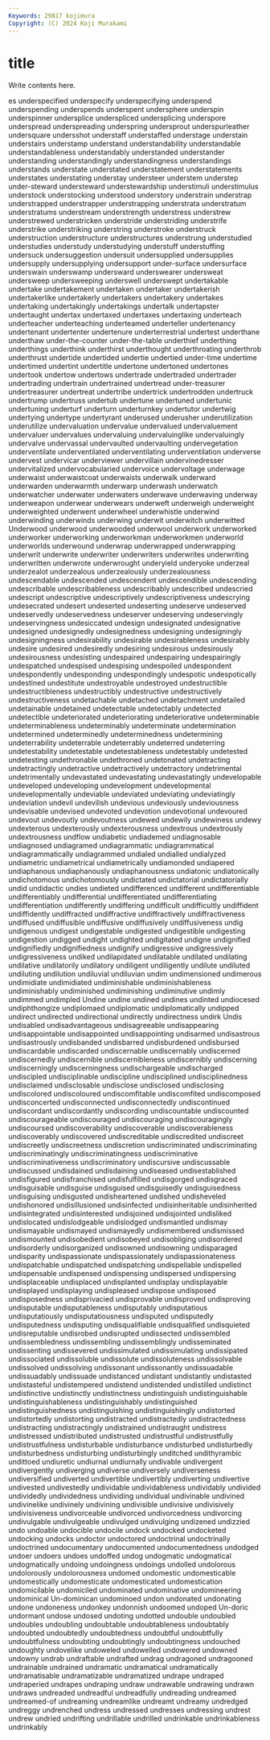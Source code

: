 ```yaml
---
Keywords: 29817 kojimura
Copyright: (C) 2024 Koji Murakami
---
```


# title

Write contents here.



es underspecified underspecify underspecifying underspend underspending underspends underspent
undersphere underspin underspinner undersplice underspliced undersplicing underspore underspread underspreading underspring
undersprout underspurleather undersquare undersshot understaff understaffed understage understain understairs understamp
understand understandability understandable understandableness understandably understanded understander understanding understandingly understandingness
understandings understands understate understated understatement understatements understates understating understay understeer
understem understep under-steward understeward understewardship understimuli understimulus understock understocking understood
understory understrain understrap understrapped understrapper understrapping understrata understratum understratums understream
understrength understress understrew understrewed understricken understride understriding understrife understrike understriking
understring understroke understruck understruction understructure understructures understrung understudied understudies understudy
understudying understuff understuffing undersuck undersuggestion undersuit undersupplied undersupplies undersupply undersupplying
undersupport under-surface undersurface underswain underswamp undersward underswearer undersweat undersweep undersweeping
underswell underswept undertakable undertake undertakement undertaken undertaker undertakerish undertakerlike undertakerly
undertakers undertakery undertakes undertaking undertakingly undertakings undertalk undertapster undertaught undertax
undertaxed undertaxes undertaxing underteach underteacher underteaching underteamed underteller undertenancy undertenant
undertenter undertenure underterrestrial undertest underthane underthaw under-the-counter under-the-table underthief underthing
underthings underthink underthirst underthought underthroating underthrob underthrust undertide undertided undertie
undertied under-time undertime undertimed undertint undertitle undertone undertoned undertones undertook
undertow undertows undertrade undertraded undertrader undertrading undertrain undertrained undertread under-treasurer
undertreasurer undertreat undertribe undertrick undertrodden undertruck undertrump undertruss undertub undertune
undertuned undertunic undertuning underturf underturn underturnkey undertutor undertwig undertying undertype
undertyrant underused underusher underutilization underutilize undervaluation undervalue undervalued undervaluement undervaluer
undervalues undervaluing undervaluinglike undervaluingly undervalve undervassal undervaulted undervaulting undervegetation underventilate
underventilated underventilating underventilation underverse undervest undervicar underviewer undervillain undervinedresser undervitalized
undervocabularied undervoice undervoltage underwage underwaist underwaistcoat underwaists underwalk underward underwarden
underwarmth underwarp underwash underwatch underwatcher underwater underwaters underwave underwaving underway
underweapon underwear underwears underweft underweigh underweight underweighted underwent underwheel underwhistle
underwind underwinding underwinds underwing underwit underwitch underwitted Underwood underwood underwooded
underwool underwork underworked underworker underworking underworkman underworkmen underworld underworlds underwound
underwrap underwrapped underwrapping underwrit underwrite underwriter underwriters underwrites underwriting underwritten
underwrote underwrought underyield underyoke underzeal underzealot underzealous underzealously underzealousness undescendable
undescended undescendent undescendible undescending undescribable undescribableness undescribably undescribed undescried undescript
undescriptive undescriptively undescriptiveness undescrying undesecrated undesert undeserted undeserting undeserve undeserved
undeservedly undeservedness undeserver undeserving undeservingly undeservingness undesiccated undesign undesignated undesignative
undesigned undesignedly undesignedness undesigning undesigningly undesigningness undesirability undesirable undesirableness undesirably
undesire undesired undesiredly undesiring undesirous undesirously undesirousness undesisting undespaired undespairing
undespairingly undespatched undespised undespising undespoiled undespondent undespondently undesponding undespondingly undespotic
undespotically undestined undestitute undestroyable undestroyed undestructible undestructibleness undestructibly undestructive undestructively
undestructiveness undetachable undetached undetachment undetailed undetainable undetained undetectable undetectably undetected
undetectible undeteriorated undeteriorating undeteriorative undeterminable undeterminableness undeterminably undeterminate undetermination undetermined
undeterminedly undeterminedness undetermining undeterrability undeterrable undeterrably undeterred undeterring undetestability undetestable
undetestableness undetestably undetested undetesting undethronable undethroned undetonated undetracting undetractingly undetractive
undetractively undetractory undetrimental undetrimentally undevastated undevastating undevastatingly undevelopable undeveloped undeveloping
undevelopment undevelopmental undevelopmentally undeviable undeviated undeviating undeviatingly undeviation undevil undevilish
undevious undeviously undeviousness undevisable undevised undevoted undevotion undevotional undevoured undevout
undevoutly undevoutness undewed undewily undewiness undewy undexterous undexterously undexterousness undextrous
undextrously undextrousness undflow undiabetic undiademed undiagnosable undiagnosed undiagramed undiagrammatic undiagrammatical
undiagrammatically undiagrammed undialed undialled undialyzed undiametric undiametrical undiametrically undiamonded undiapered
undiaphanous undiaphanously undiaphanousness undiatonic undiatonically undichotomous undichotomously undictated undictatorial undictatorially
undid undidactic undies undieted undifferenced undifferent undifferentiable undifferentiably undifferential undifferentiated
undifferentiating undifferentiation undifferently undiffering undifficult undifficultly undiffident undiffidently undiffracted undiffractive
undiffractively undiffractiveness undiffused undiffusible undiffusive undiffusively undiffusiveness undig undigenous undigest
undigestable undigested undigestible undigesting undigestion undigged undight undighted undigitated undigne
undignified undignifiedly undignifiedness undignify undigressive undigressively undigressiveness undiked undilapidated undilatable
undilated undilating undilative undilatorily undilatory undiligent undiligently undilute undiluted undiluting
undilution undiluvial undiluvian undim undimensioned undimerous undimidiate undimidiated undiminishable undiminishableness
undiminishably undiminished undiminishing undiminutive undimly undimmed undimpled Undine undine undined
undines undinted undiocesed undiphthongize undiplomaed undiplomatic undiplomatically undipped undirect undirected
undirectional undirectly undirectness undirk Undis undisabled undisadvantageous undisagreeable undisappearing undisappointable
undisappointed undisappointing undisarmed undisastrous undisastrously undisbanded undisbarred undisburdened undisbursed undiscardable
undiscarded undiscernable undiscernably undiscerned undiscernedly undiscernible undiscernibleness undiscernibly undiscerning undiscerningly
undiscerningness undischargeable undischarged undiscipled undisciplinable undiscipline undisciplined undisciplinedness undisclaimed undisclosable
undisclose undisclosed undisclosing undiscolored undiscoloured undiscomfitable undiscomfited undiscomposed undisconcerted undisconnected
undisconnectedly undiscontinued undiscordant undiscordantly undiscording undiscountable undiscounted undiscourageable undiscouraged undiscouraging
undiscouragingly undiscoursed undiscoverability undiscoverable undiscoverableness undiscoverably undiscovered undiscreditable undiscredited undiscreet
undiscreetly undiscreetness undiscretion undiscriminated undiscriminating undiscriminatingly undiscriminatingness undiscriminative undiscriminativeness undiscriminatory
undiscursive undiscussable undiscussed undisdained undisdaining undiseased undisestablished undisfigured undisfranchised undisfulfilled
undisgorged undisgraced undisguisable undisguise undisguised undisguisedly undisguisedness undisguising undisgusted undisheartened
undished undisheveled undishonored undisillusioned undisinfected undisinheritable undisinherited undisintegrated undisinterested undisjoined
undisjointed undisliked undislocated undislodgeable undislodged undismantled undismay undismayable undismayed undismayedly
undismembered undismissed undismounted undisobedient undisobeyed undisobliging undisordered undisorderly undisorganized undisowned
undisowning undisparaged undisparity undispassionate undispassionately undispassionateness undispatchable undispatched undispatching undispellable
undispelled undispensable undispensed undispensing undispersed undispersing undisplaceable undisplaced undisplanted undisplay
undisplayable undisplayed undisplaying undispleased undispose undisposed undisposedness undisprivacied undisprovable undisproved
undisproving undisputable undisputableness undisputably undisputatious undisputatiously undisputatiousness undisputed undisputedly undisputedness
undisputing undisqualifiable undisqualified undisquieted undisreputable undisrobed undisrupted undissected undissembled undissembledness
undissembling undissemblingly undisseminated undissenting undissevered undissimulated undissimulating undissipated undissociated undissoluble
undissolute undissoluteness undissolvable undissolved undissolving undissonant undissonantly undissuadable undissuadably undissuade
undistanced undistant undistantly undistasted undistasteful undistempered undistend undistended undistilled undistinct
undistinctive undistinctly undistinctness undistinguish undistinguishable undistinguishableness undistinguishably undistinguished undistinguishedness undistinguishing
undistinguishingly undistorted undistortedly undistorting undistracted undistractedly undistractedness undistracting undistractingly undistrained
undistraught undistress undistressed undistributed undistrusted undistrustful undistrustfully undistrustfulness undisturbable undisturbance
undisturbed undisturbedly undisturbedness undisturbing undisturbingly unditched undithyrambic undittoed undiuretic undiurnal
undiurnally undivable undivergent undivergently undiverging undiverse undiversely undiverseness undiversified undiverted
undivertible undivertibly undiverting undivertive undivested undivestedly undividable undividableness undividably undivided
undividedly undividedness undividing undividual undivinable undivined undivinelike undivinely undivining undivisible
undivisive undivisively undivisiveness undivorceable undivorced undivorcedness undivorcing undivulgable undivulgeable undivulged
undivulging undizened undizzied undo undoable undocible undocile undock undocked undocketed
undocking undocks undoctor undoctored undoctrinal undoctrinally undoctrined undocumentary undocumented undocumentedness
undodged undoer undoers undoes undoffed undog undogmatic undogmatical undogmatically undoing
undoingness undoings undolled undolorous undolorously undolorousness undomed undomestic undomesticable undomestically
undomesticate undomesticated undomestication undomicilable undomiciled undominated undominative undomineering undominical Un-dominican
undominoed undon undonated undonating undone undoneness undonkey undonnish undoomed undoped
Un-doric undormant undose undosed undoting undotted undouble undoubled undoubles undoubling
undoubtable undoubtableness undoubtably undoubted undoubtedly undoubtedness undoubtful undoubtfully undoubtfulness undoubting
undoubtingly undoubtingness undouched undoughty undovelike undoweled undowelled undowered undowned undowny
undrab undraftable undrafted undrag undragoned undragooned undrainable undrained undramatic undramatical
undramatically undramatisable undramatizable undramatized undrape undraped undraperied undrapes undraping undraw
undrawable undrawing undrawn undraws undreaded undreadful undreadfully undreading undreamed undreamed-of
undreaming undreamlike undreamt undreamy undredged undreggy undrenched undress undressed undresses
undressing undrest undrew undried undrifting undrillable undrilled undrinkable undrinkableness undrinkably
